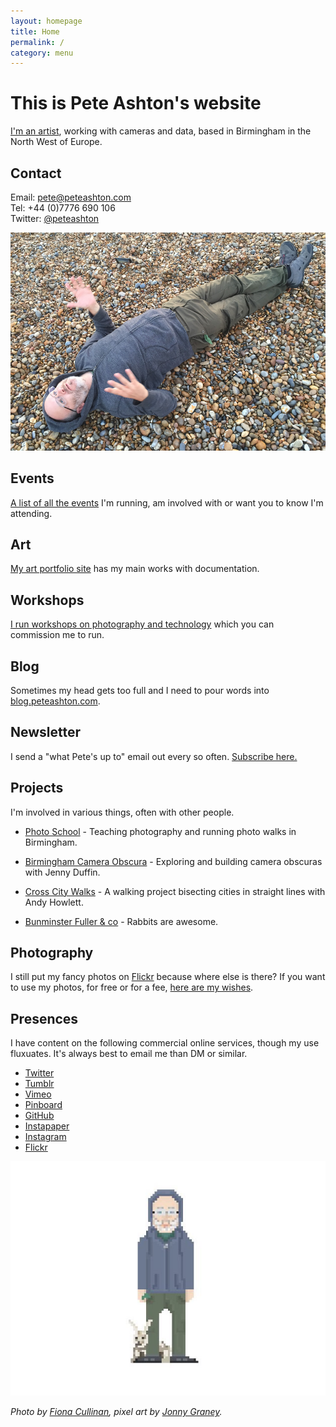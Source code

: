 ```yaml
---
layout: homepage
title: Home
permalink: /
category: menu
---
```


# This is Pete Ashton's website

[I'm an artist](http://art.peteashton.com), working with cameras and data, based in Birmingham in the North West of Europe.

## Contact

Email: pete@peteashton.com  
Tel: +44 (0)7776 690 106  
Twitter: [@peteashton](http://twitter.com/peteashton)

![](images/29245876503_038141b55f_o.jpg)

## Events

[A list of all the events](http://peteashton.com/events/) I'm running, am involved with or want you to know I'm attending.

## Art

[My art portfolio site](http://art.peteashton.com) has my main works with documentation.

## Workshops

[I run workshops on photography and technology](http://peteashton.com/workshops/) which you can commission me to run. 

## Blog

Sometimes my head gets too full and I need to pour words into [blog.peteashton.com](http://blog.peteashton.com).

## Newsletter

I send a "what Pete's up to" email out every so often. [Subscribe here.](https://tinyletter.com/peteashton)


## Projects

I'm involved in various things, often with other people. 

-	[Photo School](http://photo-school.co.uk) - Teaching photography and running photo walks in Birmingham. 
 
-	[Birmingham Camera Obscura](http://bhamobscura.com) - Exploring and building camera obscuras with Jenny Duffin.  

-	[Cross City Walks](http://xcw.org.uk) - A walking project bisecting cities in straight lines with Andy Howlett.

-	[Bunminster Fuller & co](http://bunminster.uk) - Rabbits are awesome.  

## Photography

I still put my fancy photos on [Flickr](https://www.flickr.com/photos/peteashton/) because where else is there? If you want to use my photos, for free or for a fee, [here are my wishes](http://peteashton.com/photography_usage). 

## Presences

I have content on the following commercial online services, though my use fluxuates. It's always best to email me than DM or similar.

-	[Twitter](https://twitter.com/peteashton)  
-	[Tumblr](http://peteashton.tumblr.com)  
-	[Vimeo](http://vimeo.com/peteashton/)
-	[Pinboard](https://pinboard.in/u:peteashton/)  
-	[GitHub](https://github.com/peteash10) 
-	[Instapaper](https://www.instapaper.com/p/peteashton) 
-	[Instagram](https://www.instagram.com/peteashton/)  
-	[Flickr](https://www.flickr.com/photos/peteashton/)

![](images/pixelpete.jpg)

*Photo by [Fiona Cullinan](http://fionacullinan.com), pixel art by [Jonny Graney](https://www.hipkissandgraney.com).*

